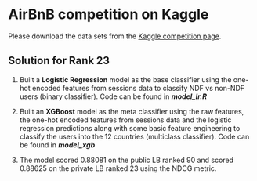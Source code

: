 # AirBnB competition on Kaggle
Please download the data sets from the [Kaggle competition page](https://www.kaggle.com/c/airbnb-recruiting-new-user-bookings).

## Solution for Rank 23
1. Built a **Logistic Regression** model as the base classifier using the one-hot encoded features from sessions data to classify NDF vs non-NDF users (binary classifier). Code can be found in **_model_lr.R_**

2. Built an **XGBoost** model as the meta classifier using the raw features, the one-hot encoded features from sessions data and the logistic regression predictions along with some basic feature engineering to classify the users into the 12 countries (multiclass classifier). Code can be found in **_model_xgb_**

3. The model scored 0.88081 on the public LB ranked 90 and scored 0.88625 on the private LB ranked 23 using the NDCG metric.
